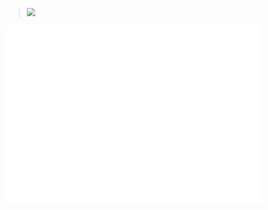> ![](https://komarev.com/ghpvc/?username=Sigmanificient)

<img src="github-metrics.svg" alt="metrics">